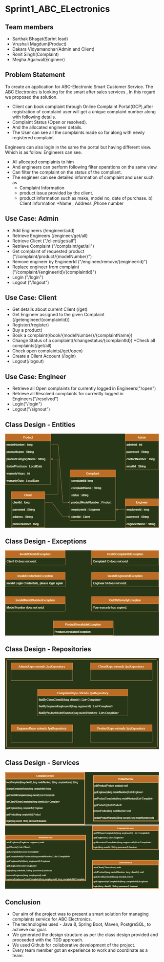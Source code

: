 # Sprint1_ABC_ELectronics

## Team members
* Sarthak Bhagat(Sprint lead)
* Vrushali Magdum(Product)
* Dakara Vidyamanohar(Admin and Client)
* Ronit Singh(Complaint)
* Megha Agarwal(Engineer)

## Problem Statement

To create an application for ABC-Electronic Smart Customer Service. The ABC Electronics is looking for the smart after sales services , In this
regard we proposed the solution.

* Client can book complaint through Online Complaint Portal(OCP),after registration of complaint user will get a unique complaint number along with following details.
* Complaint Status (Open or resolved).
* And the allocated engineer details.
* The User can see all the complaints made so far along with newly registered complaint

Engineers can also login in the same the portal but having different view.
Which is as follow.
Engineers can see.
* All allocated complaints to him
* And engineers can perform following filter operations on the same view.
* Can filter the complaint on the status of the compliant.
* The engineer can see detailed information of complaint and user such as
  * Complaint Information
  * product issue provided by the client.
  * product information such as make, model no, date of purchase.
b) Client Information
   *Name , Address ,Phone number
   
## Use Case: Admin
* Add Engineers (/engineer/add)
* Retrieve Engineers (/engineer/get/all)
* Retrieve Client ("/client/get/all")
* Retrieve Complaint ("/complaint/get/all")
* Get complaint of requested product ("/complaint/product/{modelNumber}")
* Remove engineer by EngineerId ("/engineer/remove/{engineerId}")
* Replace engineer from complaint ("/complaint/{engineerId}/{complaintId}")
* Login ("/login")
* Logout ("/logout")

## Use Case: Client
* Get details about current Client (/get)
* Get Engineer assigned to the given Complaint (/getengineer/{complaintid})
* Register(/register)
* Buy a product(
* Book a complaint(/book/{modelNumber}/{complaintName})
* Change Status of a complaint(/changestatus/{complaintId})
*Check all complaints(/get/all)
* Check open complaints(/get/open)
* Create a Client Account (/login)
* Logout(/logout)

## Use Case: Engineer
* Retrieve all Open complaints for currently logged in Engineers("/open")
* Retrieve all Resolved complaints for currently logged in Engineers("/resolved")
* Login("/login")
* Logout("/signout")

## Class Design - Entities
![Entities UML](https://raw.githubusercontent.com/Sarthak-Bhagat/Sprint1_ABC_ELectronics/main/.screenshots/Entities.png)

## Class Design - Exceptions
![Exceptions UML](https://raw.githubusercontent.com/Sarthak-Bhagat/Sprint1_ABC_ELectronics/main/.screenshots/Exceptions.png)

## Class Design - Repositories
![Repositories UML](https://raw.githubusercontent.com/Sarthak-Bhagat/Sprint1_ABC_ELectronics/main/.screenshots/Repos.png)

## Class Design - Services
![Services UML](https://raw.githubusercontent.com/Sarthak-Bhagat/Sprint1_ABC_ELectronics/main/.screenshots/Services.png)
![services UML](https://raw.githubusercontent.com/Sarthak-Bhagat/Sprint1_ABC_ELectronics/main/.screenshots/Services2.png)

## Conclusion
* Our aim of the project was to present a smart solution for managing complaints service for ABC Electronics.
* The technologies used - Java 8, Spring Boot, Maven, PostgreSQL, to achieve our goal.
* We generated the design structure as per the class design provided and proceeded with the TDD approach. 
* We used Github for collaborative development of the project.
* Every team member got an experience to work and coordinate as a team. 

 




